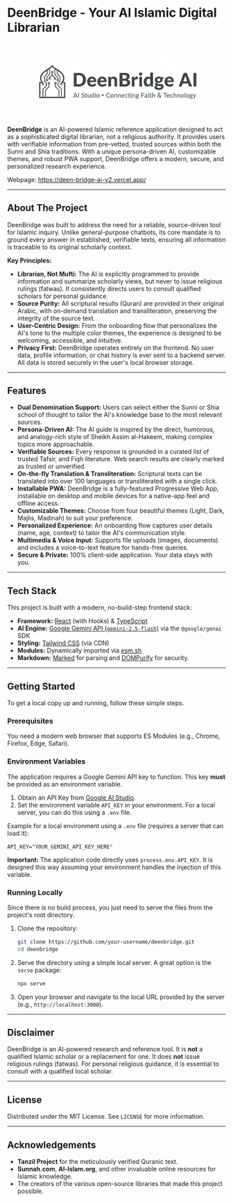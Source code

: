 # DeenBridge - Your AI Islamic Digital Librarian

![DeenBridge Banner](https://raw.githubusercontent.com/Hassannewcode/DeenBridge-AI-v2/refs/heads/main/Images/Banner%20Image%20DeenBridge%20(1).png)

**DeenBridge** is an AI-powered Islamic reference application designed to act as a sophisticated digital librarian, not a religious authority. It provides users with verifiable information from pre-vetted, trusted sources within both the Sunni and Shia traditions. With a unique persona-driven AI, customizable themes, and robust PWA support, DeenBridge offers a modern, secure, and personalized research experience.


Webpage: https://deen-bridge-ai-v2.vercel.app/

---

## About The Project

DeenBridge was built to address the need for a reliable, source-driven tool for Islamic inquiry. Unlike general-purpose chatbots, its core mandate is to ground every answer in established, verifiable texts, ensuring all information is traceable to its original scholarly context.

**Key Principles:**

*   **Librarian, Not Mufti:** The AI is explicitly programmed to provide information and summarize scholarly views, but never to issue religious rulings (fatwas). It consistently directs users to consult qualified scholars for personal guidance.
*   **Source Purity:** All scriptural results (Quran) are provided in their original Arabic, with on-demand translation and transliteration, preserving the integrity of the source text.
*   **User-Centric Design:** From the onboarding flow that personalizes the AI's tone to the multiple color themes, the experience is designed to be welcoming, accessible, and intuitive.
*   **Privacy First:** DeenBridge operates entirely on the frontend. No user data, profile information, or chat history is ever sent to a backend server. All data is stored securely in the user's local browser storage.

---

## Features

*   **Dual Denomination Support:** Users can select either the Sunni or Shia school of thought to tailor the AI's knowledge base to the most relevant sources.
*   **Persona-Driven AI:** The AI guide is inspired by the direct, humorous, and analogy-rich style of Sheikh Assim al-Hakeem, making complex topics more approachable.
*   **Verifiable Sources:** Every response is grounded in a curated list of trusted Tafsir, and Fiqh literature. Web search results are clearly marked as trusted or unverified.
*   **On-the-fly Translation & Transliteration:** Scriptural texts can be translated into over 100 languages or transliterated with a single click.
*   **Installable PWA:** DeenBridge is a fully-featured Progressive Web App, installable on desktop and mobile devices for a native-app feel and offline access.
*   **Customizable Themes:** Choose from four beautiful themes (Light, Dark, Majlis, Madinah) to suit your preference.
*   **Personalized Experience:** An onboarding flow captures user details (name, age, context) to tailor the AI's communication style.
*   **Multimedia & Voice Input:** Supports file uploads (images, documents) and includes a voice-to-text feature for hands-free queries.
*   **Secure & Private:** 100% client-side application. Your data stays with you.

---

## Tech Stack

This project is built with a modern, no-build-step frontend stack:

*   **Framework:** [React](https://reactjs.org/) (with Hooks) & [TypeScript](https://www.typescriptlang.org/)
*   **AI Engine:** [Google Gemini API (`gemini-2.5-flash`)](https://ai.google.dev/) via the `@google/genai` SDK
*   **Styling:** [Tailwind CSS](https://tailwindcss.com/) (via CDN)
*   **Modules:** Dynamically imported via [esm.sh](https://esm.sh/)
*   **Markdown:** [Marked](https://marked.js.org/) for parsing and [DOMPurify](https://github.com/cure53/DOMPurify) for security.

---

## Getting Started

To get a local copy up and running, follow these simple steps.

### Prerequisites

You need a modern web browser that supports ES Modules (e.g., Chrome, Firefox, Edge, Safari).

### Environment Variables

The application requires a Google Gemini API key to function. This key **must** be provided as an environment variable.

1.  Obtain an API Key from [Google AI Studio](https://aistudio.google.com/app/apikey).
2.  Set the environment variable `API_KEY` in your environment. For a local server, you can do this using a `.env` file.

   Example for a local environment using a `.env` file (requires a server that can load it):
   ```
   API_KEY="YOUR_GEMINI_API_KEY_HERE"
   ```

**Important:** The application code directly uses `process.env.API_KEY`. It is designed this way assuming your environment handles the injection of this variable.

### Running Locally

Since there is no build process, you just need to serve the files from the project's root directory.

1.  Clone the repository:
    ```sh
    git clone https://github.com/your-username/deenbridge.git
    cd deenbridge
    ```
2.  Serve the directory using a simple local server. A great option is the `serve` package:
    ```sh
    npx serve
    ```
3.  Open your browser and navigate to the local URL provided by the server (e.g., `http://localhost:3000`).

---
## Disclaimer

DeenBridge is an AI-powered research and reference tool. It is **not** a qualified Islamic scholar or a replacement for one. It does **not** issue religious rulings (fatwas). For personal religious guidance, it is essential to consult with a qualified local scholar.

---

## License

Distributed under the MIT License. See `LICENSE` for more information.

---

## Acknowledgements

*   **Tanzil Project** for the meticulously verified Quranic text.
*   **Sunnah.com**, **Al-Islam.org**, and other invaluable online resources for Islamic knowledge.
*   The creators of the various open-source libraries that made this project possible.